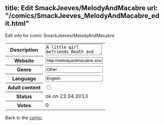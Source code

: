 title: Edit SmackJeeves/MelodyAndMacabre
url: "/comics/SmackJeeves_MelodyAndMacabre_edit.html"
---
Edit info for comic SmackJeeves/MelodyAndMacabre

<form name="comic" action="http://gaepostmail.appengine.com/comic" name="post">
<table class="comicinfo">
<tr>
<th>Description</th><td><textarea name="description">A little girl befriends Death and encounters those who seek him. An odd little series about obsession and... you guessed it... death.</textarea></td>
</tr>
<tr>
<th>Website</th><td><input type="text" name="url" value="http://melodyandmacabre.smackjeeves.com/comics/"/></td>
</tr>
<tr>
<th>Genre</th><td><input type="text" name="genre" value="Other"/></td>
</tr>
<tr>
<th>Language</th><td><input type="text" name="language" value="English"/></td>
</tr>
<tr>
<th>Adult content</th><td><input type="checkbox" name="adult" value="adult" /></td>
</tr>
<tr>
<th>Status</th><td>ok on 23.04.2013</td>
</tr>
<tr>
<th>Votes</th><td>0</div></td>
</tr>
</table>
</form>

Back to the [comic](/comics/SmackJeeves_MelodyAndMacabre.html).
